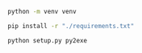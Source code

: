 ```bash
python -m venv venv
```
```bash
pip install -r "./requirements.txt"
```
```bash
python setup.py py2exe
```
